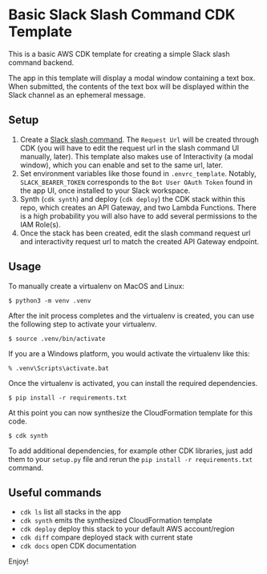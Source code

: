 # Basic Slack Slash Command CDK Template

This is a basic AWS CDK template for creating a simple Slack slash command backend.

The app in this template will display a modal window containing a text box. When submitted, the contents of the text box will be displayed within the Slack channel as an ephemeral message.

## Setup

1. Create a [Slack slash command](https://api.slack.com/interactivity/slash-commands). The `Request Url` will be created through CDK (you will have to edit the request url in the slash command UI manually, later). This template also makes use of Interactivity (a modal window), which you can enable and set to the same url, later.
2. Set environment variables like those found in `.envrc_template`. Notably, `SLACK_BEARER_TOKEN` corresponds to the `Bot User OAuth Token` found in the app UI, once installed to your Slack workspace.
3. Synth (`cdk synth`) and deploy (`cdk deploy`) the CDK stack within this repo, which creates an API Gateway, and two Lambda Functions. There is a high probability you will also have to add several permissions to the IAM Role(s).
4. Once the stack has been created, edit the slash command request url and interactivity request url to match the created API Gateway endpoint.

## Usage

To manually create a virtualenv on MacOS and Linux:

```
$ python3 -m venv .venv
```

After the init process completes and the virtualenv is created, you can use the following
step to activate your virtualenv.

```
$ source .venv/bin/activate
```

If you are a Windows platform, you would activate the virtualenv like this:

```
% .venv\Scripts\activate.bat
```

Once the virtualenv is activated, you can install the required dependencies.

```
$ pip install -r requirements.txt
```

At this point you can now synthesize the CloudFormation template for this code.

```
$ cdk synth
```

To add additional dependencies, for example other CDK libraries, just add
them to your `setup.py` file and rerun the `pip install -r requirements.txt`
command.

## Useful commands

- `cdk ls` list all stacks in the app
- `cdk synth` emits the synthesized CloudFormation template
- `cdk deploy` deploy this stack to your default AWS account/region
- `cdk diff` compare deployed stack with current state
- `cdk docs` open CDK documentation

Enjoy!
